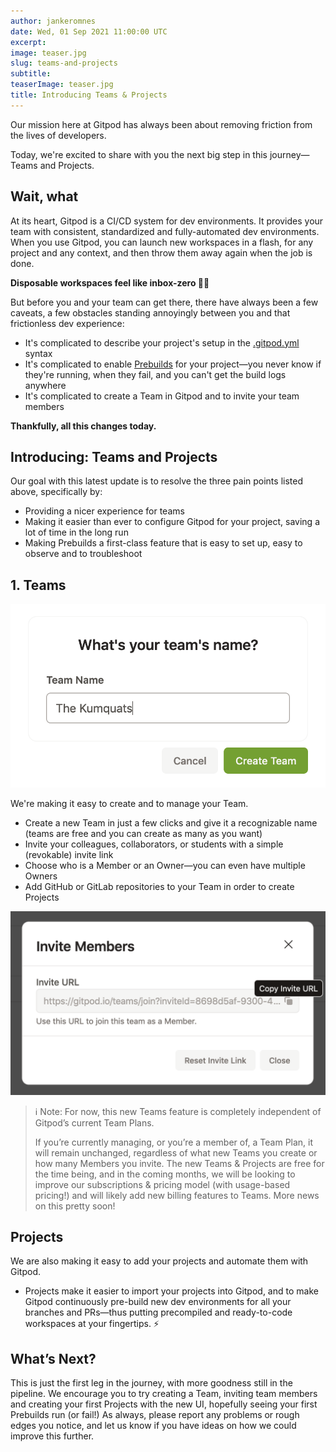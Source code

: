 ```yaml
---
author: jankeromnes
date: Wed, 01 Sep 2021 11:00:00 UTC
excerpt:
image: teaser.jpg
slug: teams-and-projects
subtitle:
teaserImage: teaser.jpg
title: Introducing Teams & Projects
---
```


Our mission here at Gitpod has always been about removing friction from the lives of developers.

Today, we're excited to share with you the next big step in this journey—Teams and Projects.

## Wait, what

At its heart, Gitpod is a CI/CD system for dev environments. It provides your team with consistent, standardized and fully-automated dev environments. When you use Gitpod, you can launch new workspaces in a flash, for any project and any context, and then throw them away again when the job is done.

**Disposable workspaces feel like inbox-zero 🧘‍♀️**

But before you and your team can get there, there have always been a few caveats, a few obstacles standing annoyingly between you and that frictionless dev experience:

- It's complicated to describe your project's setup in the [.gitpod.yml](https://www.gitpod.io/docs/config-gitpod-file/) syntax
- It's complicated to enable [Prebuilds](https://www.gitpod.io/docs/prebuilds/) for your project—you never know if they're running, when they fail, and you can't get the build logs anywhere
- It's complicated to create a Team in Gitpod and to invite your team members

**Thankfully, all this changes today.**

## Introducing: Teams and Projects

Our goal with this latest update is to resolve the three pain points listed above, specifically by:

- Providing a nicer experience for teams
- Making it easier than ever to configure Gitpod for your project, saving a lot of time in the long run
- Making Prebuilds a first-class feature that is easy to set up, easy to observe and to troubleshoot

## 1. Teams

![Creating a new Team with a cool name](../../../static/images/blog/teams-and-projects/new-team.png)

We're making it easy to create and to manage your Team.

- Create a new Team in just a few clicks and give it a recognizable name (teams are free and you can create as many as you want)
- Invite your colleagues, collaborators, or students with a simple (revokable) invite link
- Choose who is a Member or an Owner—you can even have multiple Owners
- Add GitHub or GitLab repositories to your Team in order to create Projects

![Inviting team members with a simple link](../../../static/images/blog/teams-and-projects/invite-members.png)

> ℹ️ Note: For now, this new Teams feature is completely independent of Gitpod’s current Team Plans.
>
> If you’re currently managing, or you’re a member of, a Team Plan, it will remain unchanged, regardless of what new Teams you create or how many Members you invite. The new Teams & Projects are free for the time being, and in the coming months, we will be looking to improve our subscriptions & pricing model (with usage-based pricing!) and will likely add new billing features to Teams. More news on this pretty soon!

## Projects

We are also making it easy to add your projects and automate them with Gitpod.

- Projects make it easier to import your projects into Gitpod, and to make Gitpod continuously pre-build new dev environments for all your branches and PRs—thus putting precompiled and ready-to-code workspaces at your fingertips. ⚡

## What’s Next?

This is just the first leg in the journey, with more goodness still in the pipeline. We encourage you to try creating a Team, inviting team members and creating your first Projects with the new UI, hopefully seeing your first Prebuilds run (or fail!) As always, please report any problems or rough edges you notice, and let us know if you have ideas on how we could improve this further.
